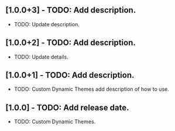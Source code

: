## [1.0.0+3] - TODO: Add description.

* TODO: Update description.

## [1.0.0+2] - TODO: Add description.

* TODO: Update details.

## [1.0.0+1] - TODO: Add description.

* TODO: Custom Dynamic Themes add description of how to use.

## [1.0.0] - TODO: Add release date.

* TODO: Custom Dynamic Themes.
